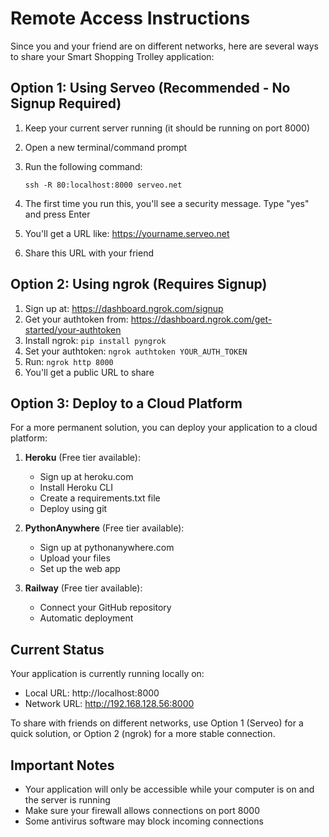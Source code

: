 # Remote Access Instructions

Since you and your friend are on different networks, here are several ways to share your Smart Shopping Trolley application:

## Option 1: Using Serveo (Recommended - No Signup Required)

1. Keep your current server running (it should be running on port 8000)
2. Open a new terminal/command prompt
3. Run the following command:
   ```
   ssh -R 80:localhost:8000 serveo.net
   ```
   
4. The first time you run this, you'll see a security message. Type "yes" and press Enter
5. You'll get a URL like: https://yourname.serveo.net
6. Share this URL with your friend

## Option 2: Using ngrok (Requires Signup)

1. Sign up at: https://dashboard.ngrok.com/signup
2. Get your authtoken from: https://dashboard.ngrok.com/get-started/your-authtoken
3. Install ngrok: `pip install pyngrok`
4. Set your authtoken: `ngrok authtoken YOUR_AUTH_TOKEN`
5. Run: `ngrok http 8000`
6. You'll get a public URL to share

## Option 3: Deploy to a Cloud Platform

For a more permanent solution, you can deploy your application to a cloud platform:

1. **Heroku** (Free tier available):
   - Sign up at heroku.com
   - Install Heroku CLI
   - Create a requirements.txt file
   - Deploy using git

2. **PythonAnywhere** (Free tier available):
   - Sign up at pythonanywhere.com
   - Upload your files
   - Set up the web app

3. **Railway** (Free tier available):
   - Connect your GitHub repository
   - Automatic deployment

## Current Status

Your application is currently running locally on:
- Local URL: http://localhost:8000
- Network URL: http://192.168.128.56:8000

To share with friends on different networks, use Option 1 (Serveo) for a quick solution, or Option 2 (ngrok) for a more stable connection.

## Important Notes

- Your application will only be accessible while your computer is on and the server is running
- Make sure your firewall allows connections on port 8000
- Some antivirus software may block incoming connections